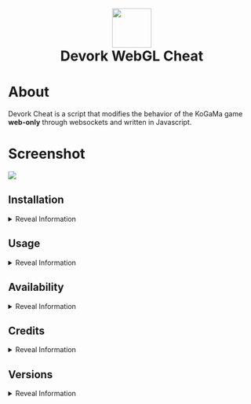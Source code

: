 <div align="center">
      <h1> <img src="https://static.kogstatic.com/0000/39066da2c2bb7744d2d9f9f6981ed216256a8a9e/09121f2cb5633e9732ca82df4d1adf1f.jpg" width="80px"><br/>Devork WebGL Cheat</h1>
     </div>


# About
Devork Cheat is a script that modifies the behavior of the KoGaMa game **web-only** through websockets and written in Javascript.

# Screenshot
 <img src="https://cdn.discordapp.com/attachments/1002643229717573664/1047612929916272700/image.png">
  
## Installation
<details><summary>Reveal Information</summary><br>

To download the script it is necessary to have a **script executor**, for this you can install **tampermonkey** and download according to the browser you are currently using:
 
* **[Tampermonkey for Chrome](https://chrome.google.com/webstore/detail/tampermonkey/dhdgffkkebhmkfjojejmpbldmpobfkfo)**
* **[Tampermonkey for Firefox](https://addons.mozilla.org/en-US/firefox/addon/tampermonkey/)**
* **[Tampermonkey for Safari](https://apps.apple.com/app/apple-store/id1482490089?pt=117945903&ct=tm.net&mt=8)**

After installing the extension click the button below and you will be redirected to the installation.

[<img src="https://cdn.discordapp.com/attachments/997183409900228638/997988211215306782/btn.png" width="150"/>](https://github.com/Devorkk/Devork-Cheat-1.7/raw/main/Cheat/Devork%20Cheat%201.7.user.js)


</details>

## Usage
<details><summary>Reveal Information</summary>
<br>
 
* Join any KoGaMa map.
* Then, a button will appear at the top middle, click it to display the menu.
* Now you should be ready to go!

<img src="https://cdn.discordapp.com/attachments/1002643229717573664/1047883396061331497/image.jpeg">

</details>

## Availability
<details><summary>Reveal Information</summary><br>
&nbsp;
Currently available on the following servers:<br>
&nbsp;
 
* **[KoGaMa WWW](https://www.kogama.com)**
* **[KoGaMa Brazil](https://www.kogama.com.br)**
* **[KoGaMa Friends](https://friends.kogama.com)**

</details>

## Credits
<details><summary>Reveal Information</summary><br>
 
* Exnonull
* Devork
* Lawlao

</details>    

## Versions
<details><summary>Reveal Information</summary><br>
 
- [Download Devork Cheat v1.7](https://github.com/Devorkk/DevorkCheat/raw/main/Versions/v1.7/Devork-Cheat-v1.7.user.js)
- [Download Devork Cheat v1.6](https://github.com/Devorkk/DevorkCheat/raw/main/Versions/v1.6/Devork-Cheat-v1.6.user.js)

</details>    
